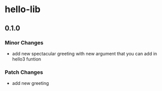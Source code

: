 # hello-lib

## 0.1.0

### Minor Changes

- add new spectacular greeting with new argument that you can add in hello3 funtion

### Patch Changes

- add new greeting
